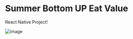 # Summer Bottom UP Eat Value 

React Native Project!

![image](https://user-images.githubusercontent.com/44183221/87247206-4bd67480-c48d-11ea-9ab0-f18bfad864bc.png)

